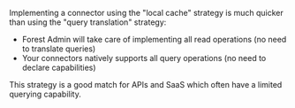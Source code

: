 Implementing a connector using the "local cache" strategy is much quicker than using the "query translation" strategy:

- Forest Admin will take care of implementing all read operations (no need to translate queries)
- Your connectors natively supports all query operations (no need to declare capabilities)

This strategy is a good match for APIs and SaaS which often have a limited querying capability.
